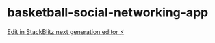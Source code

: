 # basketball-social-networking-app

[Edit in StackBlitz next generation editor ⚡️](https://stackblitz.com/~/github.com/sarappydev/basketball-social-networking-app)